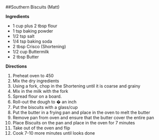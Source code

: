 ##Southern Biscuits	(Matt)

**Ingredients**
*	1 cup plus 2 tbsp flour
*	1 tsp baking powder
*	1/2 tsp salt
*	1/4 tsp baking soda
*	2 tbsp Crisco (Shortening)
*	1/2 cup Buttermilk
*	2 tbsp Butter
 
**Directions**
1. Preheat oven to 450
1. Mix the dry ingredients
1. Using a fork, chop in the Shortening until it is coarse and grainy
1. Mix in the milk with the fork
1. Spread flour on a board.
1. Roll-out the dough to � an inch
1. Put the biscuits with a glass/cup
1. Put the butter in a frying pan and place in the oven to melt the butter
1. Remove pan from oven and ensure that the butter cover the entire pan
1. Place Biscuits on the pan and place in the oven for 7 minutes
1. Take out of the oven and flip
1. Cook 7-10 more minutes until looks done
